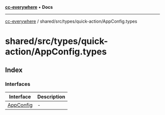 [**cc-everywhere**](../../../../../index.md) • **Docs**

***

[cc-everywhere](../../../../../index.md) / shared/src/types/quick-action/AppConfig.types

# shared/src/types/quick-action/AppConfig.types

## Index

### Interfaces

| Interface | Description |
| ------ | ------ |
| [AppConfig](interfaces/AppConfig.md) | - |
